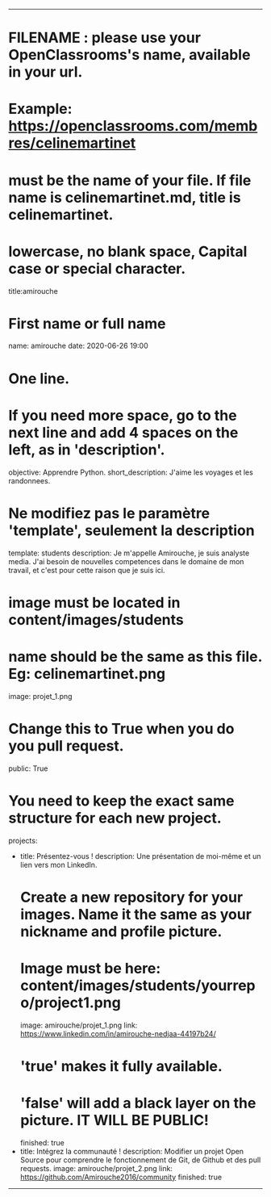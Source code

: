---

# FILENAME : please use your OpenClassrooms's name, available in your url.
# Example: https://openclassrooms.com/membres/celinemartinet
# must be the name of your file. If file name is celinemartinet.md, title is celinemartinet.
# lowercase, no blank space, Capital case or special character.
title:amirouche

# First name or full name
name: amirouche
date: 2020-06-26 19:00

# One line.
# If you need more space, go to the next line and add 4 spaces on the left, as in 'description'.
objective: Apprendre Python.
short_description: J'aime les voyages et les randonnees.

# Ne modifiez pas le paramètre 'template', seulement la description
template: students
description:
    Je m'appelle Amirouche, je suis analyste media. 
    J'ai besoin de nouvelles competences dans le domaine de mon travail,
    et c'est pour cette raison que je suis ici. 


# image must be located in content/images/students
# name should be the same as this file. Eg: celinemartinet.png
image: projet_1.png

# Change this to True when you do you pull request.
public: True

# You need to keep the exact same structure for each new project.
projects:
  - title: Présentez-vous !
    description: Une présentation de moi-même et un lien vers mon LinkedIn.
    # Create a new repository for your images. Name it the same as your nickname and profile picture.
    # Image must be here: content/images/students/yourrepo/project1.png
    image: amirouche/projet_1.png
    link: https://www.linkedin.com/in/amirouche-nedjaa-44197b24/
    # 'true' makes it fully available.
    # 'false' will add a black layer on the picture. IT WILL BE PUBLIC!
    finished: true
  - title: Intégrez la communauté !
    description: Modifier un projet Open Source pour comprendre le fonctionnement de Git, de Github et des pull requests. 
    image: amirouche/projet_2.png
    link: https://github.com/Amirouche2016/community
    finished: true

---